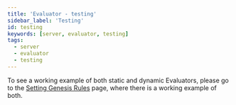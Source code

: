 ```yaml
---
title: 'Evaluator - testing'
sidebar_label: 'Testing'
id: testing
keywords: [server, evaluator, testing]
tags:
  - server
  - evaluator
  - testing
---
```



To see a working example of both static and dynamic Evaluators, please go to the [Setting Genesis Rules](/getting-started/go-to-the-next-level/setting-genesis-evaluator-rules/) page, where there is a working example of both.
